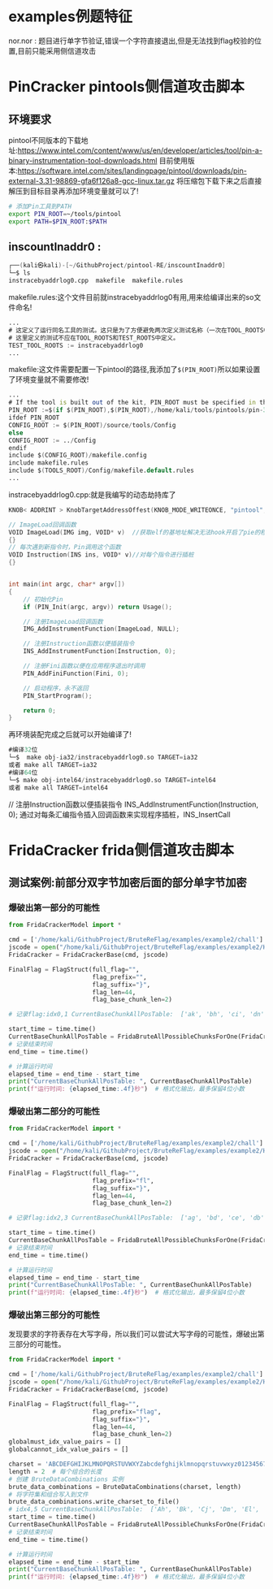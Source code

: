 # examples例题特征
nor.nor : 题目进行单字节验证,错误一个字符直接退出,但是无法找到flag校验的位置,目前只能采用侧信道攻击


# PinCracker pintools侧信道攻击脚本
## 环境要求
pintool不同版本的下载地址:https://www.intel.com/content/www/us/en/developer/articles/tool/pin-a-binary-instrumentation-tool-downloads.html
目前使用版本:https://software.intel.com/sites/landingpage/pintool/downloads/pin-external-3.31-98869-gfa6f126a8-gcc-linux.tar.gz
将压缩包下载下来之后直接解压到目标目录再添加环境变量就可以了!
```bash
# 添加Pin工具到PATH
export PIN_ROOT=~/tools/pintool
export PATH=$PIN_ROOT:$PATH
```
## inscountInaddr0 : 
```d
┌──(kali㉿kali)-[~/GithubProject/pintool-RE/inscountInaddr0]
└─$ ls
instracebyaddrlog0.cpp  makefile  makefile.rules
```

makefile.rules:这个文件目前就instracebyaddrlog0有用,用来给编译出来的so文件命名!
```d
...
# 这定义了运行同名工具的测试。这只是为了方便避免两次定义测试名称（一次在TOOL_ROOTS中，另一次在TEST_ROOTS中）。
# 这里定义的测试不应在TOOL_ROOTS和TEST_ROOTS中定义。
TEST_TOOL_ROOTS := instracebyaddrlog0
...
```

makefile:这文件需要配置一下pintool的路径,我添加了`$(PIN_ROOT)`所以如果设置了环境变量就不需要修改!
```d
...
# If the tool is built out of the kit, PIN_ROOT must be specified in the make invocation and point to the kit root.
PIN_ROOT :=$(if $(PIN_ROOT),$(PIN_ROOT),/home/kali/tools/pintools/pin-3.30-gcc-linux)
ifdef PIN_ROOT
CONFIG_ROOT := $(PIN_ROOT)/source/tools/Config
else
CONFIG_ROOT := ../Config
endif
include $(CONFIG_ROOT)/makefile.config
include makefile.rules
include $(TOOLS_ROOT)/Config/makefile.default.rules
...

```

instracebyaddrlog0.cpp:就是我编写的动态劫持库了
```c++
KNOB< ADDRINT > KnobTargetAddressOffest(KNOB_MODE_WRITEONCE, "pintool", "addroffest", "0", "指定目标插桩位置的偏移");

// ImageLoad回调函数
VOID ImageLoad(IMG img, VOID* v)  //获取elf的基地址解决无法hook开启了pie的程序
{}
// 每次遇到新指令时，Pin调用这个函数
VOID Instruction(INS ins, VOID* v)//对每个指令进行插桩
{}


int main(int argc, char* argv[])
{
    // 初始化Pin
    if (PIN_Init(argc, argv)) return Usage();

    // 注册ImageLoad回调函数
    IMG_AddInstrumentFunction(ImageLoad, NULL);

    // 注册Instruction函数以便插装指令
    INS_AddInstrumentFunction(Instruction, 0);

    // 注册Fini函数以便在应用程序退出时调用
    PIN_AddFiniFunction(Fini, 0);

    // 启动程序，永不返回
    PIN_StartProgram();

    return 0;
}

```

再环境装配完成之后就可以开始编译了!
```d
#编译32位
└─$  make obj-ia32/instracebyaddrlog0.so TARGET=ia32
或者 make all TARGET=ia32
#编译64位
└─$ make obj-intel64/instracebyaddrlog0.so TARGET=intel64 
或者 make all TARGET=intel64 
```


// 注册Instruction函数以便插装指令
INS_AddInstrumentFunction(Instruction, 0);
通过对每条汇编指令插入回调函数来实现程序插桩，INS_InsertCall



# FridaCracker frida侧信道攻击脚本
## 测试案例:前部分双字节加密后面的部分单字节加密

### 爆破出第一部分的可能性

```python
from FridaCrackerModel import *

cmd = ['/home/kali/GithubProject/BruteReFlag/examples/example2/chall']
jscode = open("/home/kali/GithubProject/BruteReFlag/examples/example2/Hook.js", "rb").read().decode()
FridaCracker = FridaCrackerBase(cmd, jscode)

FinalFlag = FlagStruct(full_flag="", 
                       flag_prefix="",
                       flag_suffix="}",
                       flag_len=44,
                       flag_base_chunk_len=2)

# 记录flag:idx0,1 CurrentBaseChunkAllPosTable:  ['ak', 'bh', 'ci', 'dn', 'eo', 'fl', 'gm', 'hb', 'ic', 'ka', 'lf', 'mg', 'nd', 'oe', 'pz', 'q{', 'rx', 'sy', 'w}', 'xr', 'ys', 'zp', '28', '39', '82', '93', '{q', '}w']

start_time = time.time()
CurrentBaseChunkAllPosTable = FridaBruteAllPossibleChunksForOne(FridaCracker, FinalFlag, 0)
# 记录结束时间
end_time = time.time()

# 计算运行时间
elapsed_time = end_time - start_time
print("CurrentBaseChunkAllPosTable: ", CurrentBaseChunkAllPosTable)
print(f"运行时间: {elapsed_time:.4f}秒")  # 格式化输出，最多保留4位小数
```

### 爆破出第二部分的可能性

```python
from FridaCrackerModel import *

cmd = ['/home/kali/GithubProject/BruteReFlag/examples/example2/chall']
jscode = open("/home/kali/GithubProject/BruteReFlag/examples/example2/Hook.js", "rb").read().decode()
FridaCracker = FridaCrackerBase(cmd, jscode)

FinalFlag = FlagStruct(full_flag="", 
                       flag_prefix="fl",
                       flag_suffix="}",
                       flag_len=44,
                       flag_base_chunk_len=2)

# 记录flag:idx2,3 CurrentBaseChunkAllPosTable:  ['ag', 'bd', 'ce', 'db', 'ec', 'ga', 'hn', 'io', 'jl', 'km', 'lj', 'mk', 'nh', 'oi', 'pv', 'qw', 'rt', 'su', 'tr', 'us', 'vp', 'wq', '06', '17', '24', '35', '42', '53', '60', '71', '{}', '}{']

start_time = time.time()
CurrentBaseChunkAllPosTable = FridaBruteAllPossibleChunksForOne(FridaCracker, FinalFlag, 1)
# 记录结束时间
end_time = time.time()

# 计算运行时间
elapsed_time = end_time - start_time
print("CurrentBaseChunkAllPosTable: ", CurrentBaseChunkAllPosTable)
print(f"运行时间: {elapsed_time:.4f}秒")  # 格式化输出，最多保留4位小数
```



### 爆破出第三部分的可能性
发现要求的字符表存在大写字母，所以我们可以尝试大写字母的可能性，爆破出第三部分的可能性。

```python
from FridaCrackerModel import *

cmd = ['/home/kali/GithubProject/BruteReFlag/examples/example2/chall']
jscode = open("/home/kali/GithubProject/BruteReFlag/examples/example2/Hook.js", "rb").read().decode()
FridaCracker = FridaCrackerBase(cmd, jscode)

FinalFlag = FlagStruct(full_flag="", 
                       flag_prefix="flag",
                       flag_suffix="}",
                       flag_len=44,
                       flag_base_chunk_len=2)
globalmust_idx_value_pairs = []
globalcannot_idx_value_pairs = []

charset = 'ABCDEFGHIJKLMNOPQRSTUVWXYZabcdefghijklmnopqrstuvwxyz0123456789{}'  # 定义字符集
length = 2  # 每个组合的长度
# 创建 BruteDataCombinations 实例
brute_data_combinations = BruteDataCombinations(charset, length)
# 将字符集和组合写入到文件
brute_data_combinations.write_charset_to_file()
# idx4,5 CurrentBaseChunkAllPosTable:  ['Ah', 'Bk', 'Cj', 'Dm', 'El', 'Fo', 'Gn', 'Ha', 'Jc', 'Kb', 'Le', 'Md', 'Ng', 'Of', 'Py', 'Qx', 'R{', 'Sz', 'T}', 'Xq', 'Yp', 'Zs', 'aH', 'bK', 'cJ', 'dM', 'eL', 'fO', 'gN', 'hA', 'jC', 'kB', 'lE', 'mD', 'nG', 'oF', 'pY', 'qX', 'sZ', 'xQ', 'yP', 'zS', '{R', '}T'] 运行时间: 211.7694秒
start_time = time.time()
CurrentBaseChunkAllPosTable = FridaBruteAllPossibleChunksForOne(FridaCracker, FinalFlag, 2)
# 记录结束时间
end_time = time.time()

# 计算运行时间
elapsed_time = end_time - start_time
print("CurrentBaseChunkAllPosTable: ", CurrentBaseChunkAllPosTable)
print(f"运行时间: {elapsed_time:.4f}秒")  # 格式化输出，最多保留4位小数
```